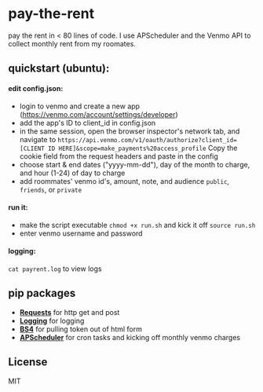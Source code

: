 # pay-the-rent
pay the rent in &lt; 80 lines of code. I use APScheduler and the Venmo API to collect monthly rent from my roomates.

## quickstart (ubuntu):

#### edit config.json:
- login to venmo and create a new app (https://venmo.com/account/settings/developer)
- add the app's ID to client_id in config.json
- in the same session, open the browser inspector's network tab, and navigate to `https://api.venmo.com/v1/oauth/authorize?client_id=[CLIENT ID HERE]&scope=make_payments%20access_profile` Copy the cookie field from the request headers and paste in the config
- choose start & end dates ("yyyy-mm-dd"), day of the month to charge, and hour (1-24) of day to charge
- add roommates' venmo id's, amount, note, and audience `public`, `friends`, or `private`


#### run it:
- make the script executable `chmod +x run.sh` and kick it off `source run.sh`
- enter venmo username and password

#### logging:
`cat payrent.log` to view logs

## pip packages
- [**Requests**](http://docs.python-requests.org/en/latest/) for http get and post
- [**Logging**](https://docs.python.org/2/library/logging.html) for logging
- [**BS4**](http://www.crummy.com/software/BeautifulSoup/bs4/doc/) for pulling token out of html form
- [**APScheduler**](https://apscheduler.readthedocs.org/en/latest/) for cron tasks and kicking off monthly venmo charges

## License
MIT
